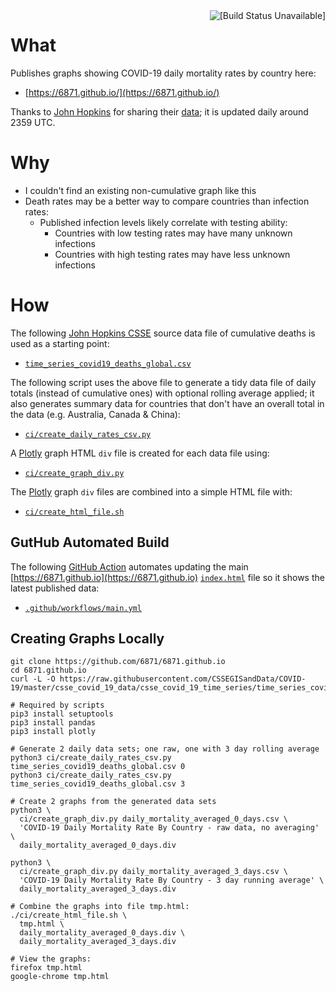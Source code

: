 <!--suppress HtmlDeprecatedAttribute -->
<img align="right" src="https://github.com/6871/6871.github.io/workflows/Graph%20Updater/badge.svg" alt="[Build Status Unavailable]">

# What

Publishes graphs showing COVID-19 daily mortality rates by country here:

* [https://6871.github.io/](https://6871.github.io/)

Thanks to [John Hopkins](https://systems.jhu.edu/research/public-health/ncov/)
for sharing their [data](https://github.com/CSSEGISandData/COVID-19); it is
updated daily around 2359 UTC.

# Why

* I couldn't find an existing non-cumulative graph like this
* Death rates may be a better way to compare countries than infection rates:
  * Published infection levels likely correlate with testing ability:
    * Countries with low testing rates may have many unknown infections
    * Countries with high testing rates may have less unknown infections

# How

The following [John Hopkins CSSE](https://github.com/CSSEGISandData/COVID-19)
source data file of cumulative deaths is used as a starting point:

* [```time_series_covid19_deaths_global.csv```](https://github.com/CSSEGISandData/COVID-19/blob/master/csse_covid_19_data/csse_covid_19_time_series/time_series_covid19_deaths_global.csv)

The following script uses the above file to generate a tidy data file
of daily totals (instead of cumulative ones) with optional rolling average
applied; it also generates summary data for countries that don't have an
overall total in the data (e.g. Australia, Canada & China):

* [```ci/create_daily_rates_csv.py```](ci/create_daily_rates_csv.py)

A [Plotly](https://plotly.com/) graph HTML ```div``` file is created for each
data file using:

* [```ci/create_graph_div.py```](ci/create_graph_div.py)

The [Plotly](https://plotly.com/) graph ```div``` files are combined into a
simple HTML file with:

* [```ci/create_html_file.sh```](ci/create_html_file.sh)

## GutHub Automated Build

The following [GitHub Action](https://help.github.com/en/actions) automates
updating the main [https://6871.github.io](https://6871.github.io)
[```index.html```](index.html) file so it shows the latest published data:
 
* [```.github/workflows/main.yml```](.github/workflows/main.yml)

## Creating Graphs Locally

```shell script
git clone https://github.com/6871/6871.github.io
cd 6871.github.io
curl -L -O https://raw.githubusercontent.com/CSSEGISandData/COVID-19/master/csse_covid_19_data/csse_covid_19_time_series/time_series_covid19_deaths_global.csv

# Required by scripts
pip3 install setuptools
pip3 install pandas
pip3 install plotly

# Generate 2 daily data sets; one raw, one with 3 day rolling average
python3 ci/create_daily_rates_csv.py time_series_covid19_deaths_global.csv 0
python3 ci/create_daily_rates_csv.py time_series_covid19_deaths_global.csv 3

# Create 2 graphs from the generated data sets
python3 \
  ci/create_graph_div.py daily_mortality_averaged_0_days.csv \
  'COVID-19 Daily Mortality Rate By Country - raw data, no averaging' \
  daily_mortality_averaged_0_days.div

python3 \
  ci/create_graph_div.py daily_mortality_averaged_3_days.csv \
  'COVID-19 Daily Mortality Rate By Country - 3 day running average' \
  daily_mortality_averaged_3_days.div

# Combine the graphs into file tmp.html:
./ci/create_html_file.sh \
  tmp.html \
  daily_mortality_averaged_0_days.div \
  daily_mortality_averaged_3_days.div

# View the graphs:
firefox tmp.html
google-chrome tmp.html
```
